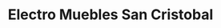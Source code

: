 ---
title: "Electro Muebles San Cristobal"
url: /san-cristobal/electro-muebles-san-cristobal/
shop: Elektronik
---